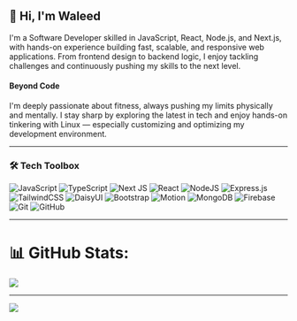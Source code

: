 ## 👋 Hi, I'm Waleed

I'm a Software Developer skilled in JavaScript, React, Node.js, and Next.js, with hands-on experience building fast, scalable, and responsive web applications. From frontend design to backend logic, I enjoy tackling challenges and continuously pushing my skills to the next level.

#### Beyond Code

I'm deeply passionate about fitness, always pushing my limits physically and mentally. I stay sharp by exploring the latest in tech and enjoy hands-on tinkering with Linux — especially customizing and optimizing my development environment.

---

### 🛠️ Tech Toolbox

![JavaScript](https://img.shields.io/badge/javascript-%23323330.svg?style=for-the-badge&logo=javascript&logoColor=%23F7DF1E)
![TypeScript](https://img.shields.io/badge/typescript-%23007ACC.svg?style=for-the-badge&logo=typescript&logoColor=white)
![Next JS](https://img.shields.io/badge/Next-black?style=for-the-badge&logo=next.js&logoColor=white)
![React](https://img.shields.io/badge/react-%2320232a.svg?style=for-the-badge&logo=react&logoColor=%2361DAFB)
![NodeJS](https://img.shields.io/badge/node.js-6DA55F?style=for-the-badge&logo=node.js&logoColor=white)
![Express.js](https://img.shields.io/badge/express.js-%23404d59.svg?style=for-the-badge&logo=express&logoColor=%2361DAFB)
![TailwindCSS](https://img.shields.io/badge/tailwindcss-%2338B2AC.svg?style=for-the-badge&logo=tailwind-css&logoColor=white)
![DaisyUI](https://img.shields.io/badge/daisyui-5A0EF8?style=for-the-badge&logo=daisyui&logoColor=white)
![Bootstrap](https://img.shields.io/badge/bootstrap-%23563D7C.svg?style=for-the-badge&logo=bootstrap&logoColor=white)
![Motion](https://img.shields.io/badge/Motion-1E1E2F?style=for-the-badge&logo=framer-motion&logoColor=#00F2FE)
![MongoDB](https://img.shields.io/badge/MongoDB-%234ea94b.svg?style=for-the-badge&logo=mongodb&logoColor=white)
![Firebase](https://img.shields.io/badge/firebase-a08021?style=for-the-badge&logo=firebase&logoColor=ffcd34)
![Git](https://img.shields.io/badge/git-%23F05033.svg?style=for-the-badge&logo=git&logoColor=white)
![GitHub](https://img.shields.io/badge/github-%23121011.svg?style=for-the-badge&logo=github&logoColor=white)


---

# 📊 GitHub Stats:
![](https://nirzak-streak-stats.vercel.app/?user=mewaleedahmad&theme=gruvbox&hide_border=false)<br/>
<!-- ![](https://github-readme-stats.vercel.app/api?username=mewaleedahmad&theme=gruvbox&hide_border=false&include_all_commits=false&count_private=false)<br/> -->

---
  
[![](https://visitcount.itsvg.in/api?id=mewaleedahmad&icon=0&color=0)](https://visitcount.itsvg.in)

